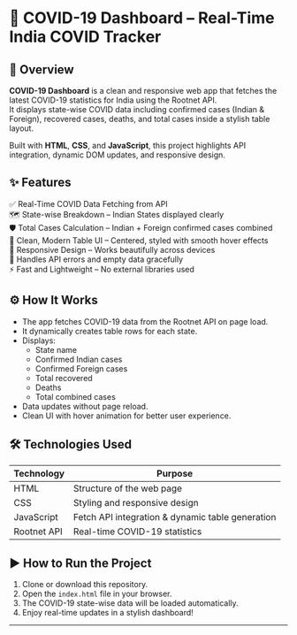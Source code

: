 # 🦠 COVID-19 Dashboard – Real-Time India COVID Tracker

## 📄 Overview
**COVID-19 Dashboard** is a clean and responsive web app that fetches the latest COVID-19 statistics for India using the Rootnet API.  
It displays state-wise COVID data including confirmed cases (Indian & Foreign), recovered cases, deaths, and total cases inside a stylish table layout.

Built with **HTML**, **CSS**, and **JavaScript**, this project highlights API integration, dynamic DOM updates, and responsive design.

## ✨ Features
✅ Real-Time COVID Data Fetching from API  
🗺️ State-wise Breakdown – Indian States displayed clearly  
🛡️ Total Cases Calculation – Indian + Foreign confirmed cases combined  
🎨 Clean, Modern Table UI – Centered, styled with smooth hover effects  
📱 Responsive Design – Works beautifully across devices  
💬 Handles API errors and empty data gracefully  
⚡ Fast and Lightweight – No external libraries used

## ⚙️ How It Works
- The app fetches COVID-19 data from the Rootnet API on page load.
- It dynamically creates table rows for each state.
- Displays:
  - State name
  - Confirmed Indian cases
  - Confirmed Foreign cases
  - Total recovered
  - Deaths
  - Total combined cases
- Data updates without page reload.
- Clean UI with hover animation for better user experience.

## 🛠 Technologies Used
| Technology    | Purpose                         |
|---------------|----------------------------------|
| HTML          | Structure of the web page        |
| CSS           | Styling and responsive design    |
| JavaScript    | Fetch API integration & dynamic table generation |
| Rootnet API   | Real-time COVID-19 statistics     |

## ▶️ How to Run the Project
1. Clone or download this repository.
2. Open the `index.html` file in your browser.
3. The COVID-19 state-wise data will be loaded automatically.
4. Enjoy real-time updates in a stylish dashboard!

---
